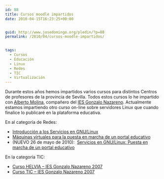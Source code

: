 ```yaml
---
id: 88
title: Cursos moodle impartidos
date: 2010-04-15T16:23:25+00:00


guid: http://www.josedomingo.org/pledin/?p=88
permalink: /2010/04/cursos-moodle-impartidos/

  
tags:
  - Cursos
  - Educación
  - Linux
  - Redes
  - TIC
  - Virtualización
---
```

Durante estos años hemos impartidos varios cursos para distintos Centros de profesores de la provincia de Sevilla. Todos estos cursos lo he impartido con [Alberto Molina](http://albertomolina.wordpress.com/), compañero del [IES Gonzalo Nazareno](http://informatica.gonzalonazareno.org). Actualmente estamos impartiendo otro curso on-line sobre servidores Linux que cuando finalice lo publicaré en la plataforma educativa.

En al categoría de Redes:

  * [Introducción a los Servicios en GNU/Linux](http://www.josedomingo.org/web/course/view.php?id=63)
  * [Máquinas virtuales para la puesta en marcha de un portal educativo](http://www.josedomingo.org/web/course/view.php?id=43)
  * (NUEVO 26 de mayo de 2010):  [Servicios en GNU/Linux: Puesta en marcha de un portal educativo](http://www.josedomingo.org/web/course/view.php?id=65)

En la categoría TIC:

  * [Curso HELVIA &#8211; IES Gonzalo Nazareno 2007](http://www.josedomingo.org/web/course/view.php?id=51)
  * [Curso TIC &#8211; IES Gonzalo Nazareno 2007](http://www.josedomingo.org/web/course/view.php?id=48)

<div id="_mcePaste" style="overflow: hidden; position: absolute; left: -10000px; top: 57px; width: 1px; height: 1px;">
  <a href="http://www.josedomingo.org/web/course/view.php?id=48">Curso TIC &#8211; IES Gonzalo Nazareno 2007</a>
</div>

<!-- AddThis Advanced Settings generic via filter on the_content -->

<!-- AddThis Share Buttons generic via filter on the_content -->